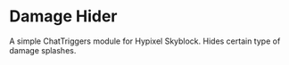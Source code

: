 # Damage Hider

A simple ChatTriggers module for Hypixel Skyblock.
Hides certain type of damage splashes.


